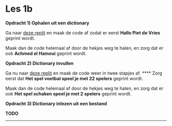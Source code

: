 # Les 1b

**Opdracht 1) Ophalen uit een dictionary**

Ga naar [deze replit](https://replit.com/@mevrHermans/pidk-k3-m3-l1b1) en maak de code af zodat er eerst **Hallo Piet de Vries** geprint wordt.

Maak dan de code helemaal af door de hekjes weg te halen, en zorg dat er ook **Achmed el Hamoui** geprint wordt.

**Opdracht 2) Dictionary invullen**

Ga nu naar [deze replit](https://replit.com/@mevrHermans/pidk-k3-m3-l1b2) en maak de code weer in twee stapjes af. **** Zorg eerst dat **Het spel voetbal speel je met 22 spelers** geprint wordt.

Maak dan de code helemaal af door de hekjes weg te halen, en zorg dat er ook **Het spel schaken speel je met 2 spelers** geprint wordt.

**Opdracht 3) Dictionary inlezen uit een bestand**

**TODO**

****
